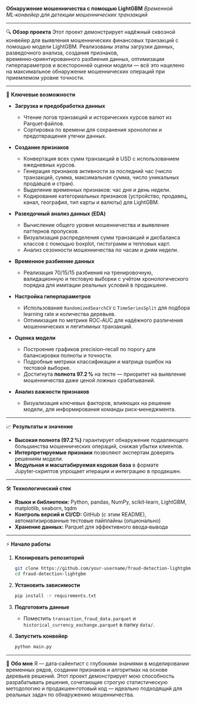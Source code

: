 **Обнаружение мошенничества с помощью LightGBM**
*Временной ML‑конвейер для детекции мошеннических транзакций*

---

🔍 **Обзор проекта**
Этот проект демонстрирует надёжный сквозной конвейер для выявления мошеннических финансовых транзакций с помощью модели LightGBM. Реализованы этапы загрузки данных, разведочного анализа, создания признаков, временно‑ориентированного разбиения данных, оптимизации гиперпараметров и всесторонней оценки модели — всё это нацелено на максимальное обнаружение мошеннических операций при приемлемом уровне точности.

---

🚀 **Ключевые возможности**

* **Загрузка и предобработка данных**

  * Чтение логов транзакций и исторических курсов валют из Parquet‑файлов.
  * Сортировка по времени для сохранения хронологии и предотвращения утечки данных.

* **Создание признаков**

  * Конвертация всех сумм транзакций в USD с использованием ежедневных курсов.
  * Генерация признаков активности за последний час (число транзакций, сумма, максимальная сумма, число уникальных продавцов и стран).
  * Выделение временных признаков: час дня и день недели.
  * Кодирование категориальных признаков (устройство, продавец, канал, география, тип карты и валюты) для LightGBM.

* **Разведочный анализ данных (EDA)**

  * Вычисление общего уровня мошенничества и выявление паттернов пропусков.
  * Визуализация распределения сумм транзакций и дисбаланса классов с помощью boxplot, гистограмм и тепловых карт.
  * Анализ сезонности мошенничества по часам и дням недели.

* **Временное разбиение данных**

  * Реализация 70/15/15 разбиения на тренировочную, валидационную и тестовую выборки с учётом хронологического порядка для имитации реальных условий в продакшене.

* **Настройка гиперпараметров**

  * Использование `RandomizedSearchCV` с `TimeSeriesSplit` для подбора learning rate и количества деревьев.
  * Оптимизация по метрике ROC‑AUC для надёжного различения мошеннических и легитимных транзакций.

* **Оценка модели**

  * Построение графиков precision–recall по порогу для балансировки полноты и точности.
  * Подробные метрики классификации и матрица ошибок на тестовой выборке.
  * Достигнута **полнота 97.2 %** на тесте — приоритет на выявление мошенничества даже ценой ложных срабатываний.

* **Анализ важности признаков**

  * Визуализация ключевых факторов, влияющих на решение модели, для информирования команды риск‑менеджмента.

---

📈 **Результаты и значение**

* **Высокая полнота (97.2 %)** гарантирует обнаружение подавляющего большинства мошеннических операций, снижая убытки клиентов.
* **Интерпретируемые признаки** позволяют экспертам доверять решениям модели.
* **Модульная и масштабируемая кодовая база** в формате Jupyter‑скриптов упрощает итерации и интеграцию в продакшен.

---

🛠️ **Технологический стек**

* **Языки и библиотеки:** Python, pandas, NumPy, scikit‑learn, LightGBM, matplotlib, seaborn, tqdm
* **Контроль версий и CI/CD:** GitHub (с этим README), автоматизированные тестовые пайплайны (опционально)
* **Хранение данных:** Parquet для эффективного ввода‑вывода

---

⚡ **Начало работы**

1. **Клонировать репозиторий**

   ```bash
   git clone https://github.com/your-username/fraud-detection-lightgbm.git
   cd fraud-detection-lightgbm
   ```
2. **Установить зависимости**

   ```bash
   pip install -r requirements.txt
   ```
3. **Подготовить данные**

   * Поместить `transaction_fraud_data.parquet` и `historical_currency_exchange.parquet` в папку `data/`.
4. **Запустить конвейер**

   ```bash
   python main.py
   ```

---

👤 **Обо мне**
Я — дата‑сайентист с глубокими знаниями в моделировании временных рядов, создании признаков и алгоритмах на основе деревьев решений. Этот проект демонстрирует мою способность разрабатывать решения, сочетающие строгую статистическую методологию и продакшен‑готовый код — идеально подходящий для реальных задач по обнаружению мошенничества.
